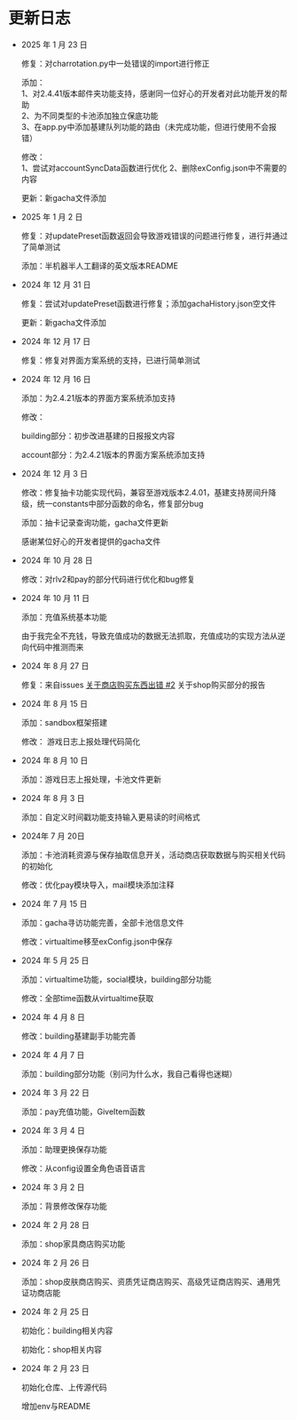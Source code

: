 # 更新日志

- 2025 年 1 月 23 日

    修复：对charrotation.py中一处错误的import进行修正

    添加：  
    1、对2.4.41版本邮件夹功能支持，感谢同一位好心的开发者对此功能开发的帮助  
    2、为不同类型的卡池添加独立保底功能  
    3、在app.py中添加基建队列功能的路由（未完成功能，但进行使用不会报错）

    修改：  
    1、尝试对accountSyncData函数进行优化
    2、删除exConfig.json中不需要的内容

    更新：新gacha文件添加

- 2025 年 1 月 2 日

    修复：对updatePreset函数返回会导致游戏错误的问题进行修复，进行并通过了简单测试

    添加：半机器半人工翻译的英文版本README

- 2024 年 12 月 31 日

    修复：尝试对updatePreset函数进行修复；添加gachaHistory.json空文件

    更新：新gacha文件添加

- 2024 年 12 月 17 日

    修复：修复对界面方案系统的支持，已进行简单测试

- 2024 年 12 月 16 日

    添加：为2.4.21版本的界面方案系统添加支持

    修改：
    
    building部分：初步改进基建的日报报文内容

    account部分：为2.4.21版本的界面方案系统添加支持

- 2024 年 12 月 3 日

    修改：修复抽卡功能实现代码，兼容至游戏版本2.4.01，基建支持房间升降级，统一constants中部分函数的命名，修复部分bug

    添加：抽卡记录查询功能，gacha文件更新

    感谢某位好心的开发者提供的gacha文件

- 2024 年 10 月 28 日

    修改：对rlv2和pay的部分代码进行优化和bug修复

- 2024 年 10 月 11 日

    添加：充值系统基本功能

    由于我完全不充钱，导致充值成功的数据无法抓取，充值成功的实现方法从逆向代码中推测而来

- 2024 年 8 月 27 日

    修复：来自issues [关于商店购买东西出错 #2](https://github.com/jiellll1219/OpenDoctoratePy-EX-Public/issues/2) 关于shop购买部分的报告

- 2024 年 8 月 15 日

    添加：sandbox框架搭建

    修改： 游戏日志上报处理代码简化

- 2024 年 8 月 10 日

    添加：游戏日志上报处理，卡池文件更新

- 2024 年 8 月 3 日

    添加：自定义时间戳功能支持输入更易读的时间格式

- 2024年 7 月 20日

    添加：卡池消耗资源与保存抽取信息开关，活动商店获取数据与购买相关代码的初始化

    修改：优化pay模块导入，mail模块添加注释

- 2024 年 7 月 15 日

    添加：gacha寻访功能完善，全部卡池信息文件

    修改：virtualtime移至exConfig.json中保存

- 2024 年 5 月 25 日

    添加：virtualtime功能，social模块，building部分功能

    修改：全部time函数从virtualtime获取

- 2024 年 4 月 8 日

    修改：building基建副手功能完善

- 2024 年 4 月 7 日

    添加：building部分功能（别问为什么水，我自己看得也迷糊）

- 2024 年 3 月 22 日

    添加：pay充值功能，GiveItem函数

-  2024 年 3 月 4 日

    添加：助理更换保存功能
    
    修改：从config设置全角色语音语言

- 2024 年 3 月 2 日

    添加：背景修改保存功能

- 2024 年 2 月 28 日

    添加：shop家具商店购买功能

- 2024 年 2 月 26 日

    添加：shop皮肤商店购买、资质凭证商店购买、高级凭证商店购买、通用凭证功商店能

- 2024 年 2 月 25 日

    初始化：building相关内容

    初始化：shop相关内容

- 2024 年 2 月 23 日

    初始化仓库、上传源代码
    
    增加env与README

